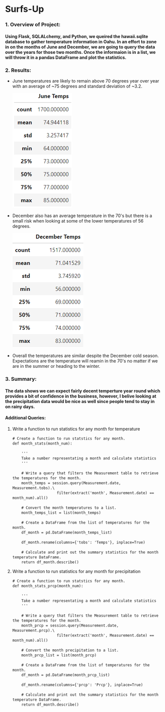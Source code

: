 # Surfs-Up

### 1. Overview of Project:
#### Using Flask, SQLALchemy, and Python, we queired the hawaii.sqlite database to gather temperature information in Oahu. In an effort to zone in on the months of June and December, we are going to query the data over the years for those two months. Once the informaion is in a list, we will throw it in a pandas DataFrame and plot the statistics.

### 2. Results:

* June temperatures are likely to remain above 70 degrees year over year with an average of ~75 degrees and standard deviation of ~3.2.

    ![june](https://github.com/maldonado91/Surfs-Up2/blob/main/Resources/june_stats.PNG) 

* December also has an average temperature in the 70's but there is a small risk when looking at some of the lower temperatures of 56 degrees.

    ![december](https://github.com/maldonado91/Surfs-Up2/blob/main/Resources/december_stats.PNG)
    
* Overall the temperatures are similar despite the December cold season. Expectations are the temperature will reamin in the 70's no matter if we are in the summer or heading to the winter. 
 
### 3. Summary:
#### The data shows we can expect fairly decent temperture year round which provides a bit of confidence in the business, however, I belive looking at the precipitation data would be nice as well since people tend to stay in on rainy days.
#### Additional Queries:
1. Write a function to run statistics for any month for temperature

    ```
    # Create a function to run statstics for any month.
    def month_stats(month_num):

        '''
        Take a number representating a month and calculate statistics
        '''

        # Write a query that filters the Measurement table to retrieve the temperatures for the month.
        month_temps = session.query(Measurement.date, Measurement.tobs).\
                        filter(extract('month', Measurement.date) == month_num).all()

        # Convert the month temperatures to a list.
        month_temps_list = list(month_temps)

        # Create a DataFrame from the list of temperatures for the month. 
        df_month = pd.DataFrame(month_temps_list)

        df_month.rename(columns={'tobs': 'Temps'}, inplace=True)

        # Calculate and print out the summary statistics for the month temperature DataFrame.
        return df_month.describe()
    ```
2. Write a function to run statistics for any month for precipitation
    ```
    # Create a function to run statstics for any month.
    def month_stats_prcp(month_num):

        '''
        Take a number representating a month and calculate statistics
        '''

        # Write a query that filters the Measurement table to retrieve the temperatures for the month.
        month_prcp = session.query(Measurement.date, Measurement.prcp).\
                        filter(extract('month', Measurement.date) == month_num).all()

        # Convert the month precipitation to a list.
        month_prcp_list = list(month_prcp)

        # Create a DataFrame from the list of temperatures for the month. 
        df_month = pd.DataFrame(month_prcp_list)

        df_month.rename(columns={'prcp': 'Prcp'}, inplace=True)

        # Calculate and print out the summary statistics for the month temperature DataFrame.
        return df_month.describe()
     ```
